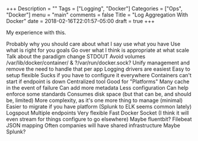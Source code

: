 +++
Description = ""
Tags = ["Logging", "Docker"]
Categories = ["Ops", "Docker"]
menu = "main"
comments = false
Title = "Log Aggregation With Docker"
date = 2018-02-16T22:01:57-05:00
draft = true
+++

My experience with this.

Probably why you should care about what I say
use what you have
Use what is right for you goals
Go over what I think is appropriate at what scale
Talk about the paradigm change
  STDOUT
  Avoid volumes
  /var/lib/docker/container/ & ?/var/run/docker.sock?
  Unify management and remove the need to handle that per app
Logging drivers are easiest
  Easy to setup
  flexible
  Sucks if you have to configure it everywhere
  Containers can't start if endpoint is down
Centralized tool
  Good for "Platforms"
  Many cache in the event of failure
  Can add more metadata
  Less configuration
  Can help enforce some standards
  Consumes disk space (but that can be, and should be, limited)
  More complexity, as it's one more thing to manage (minimal)
  Easier to migrate if you have platform  (Splunk to ELK seems common lately)
Logspout
  Multiple endpoints
  Very flexible
  Fast
  Docker Socket (I think it will even stream for things configure to go elsewhere)
Maybe fluentbit?
Filebeat
  JSON mapping
  Often companies will have shared infrastructure
Maybe Splunk?
